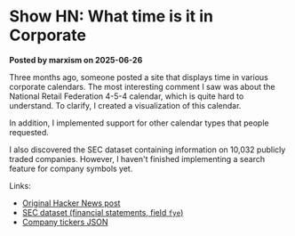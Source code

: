 # Show HN: What time is it in Corporate

**Posted by marxism on 2025-06-26**

Three months ago, someone posted a site that displays time in various corporate calendars. The most interesting comment I saw was about the National Retail Federation 4-5-4 calendar, which is quite hard to understand. To clarify, I created a visualization of this calendar.

In addition, I implemented support for other calendar types that people requested. 

I also discovered the SEC dataset containing information on 10,032 publicly traded companies. However, I haven't finished implementing a search feature for company symbols yet.

Links:
- [Original Hacker News post](https://news.ycombinator.com/item?id=43162340)
- [SEC dataset (financial statements, field `fye`)](https://www.sec.gov/data-research/sec-markets-data/financial-statement-data-sets)
- [Company tickers JSON](https://www.sec.gov/files/company_tickers.json)